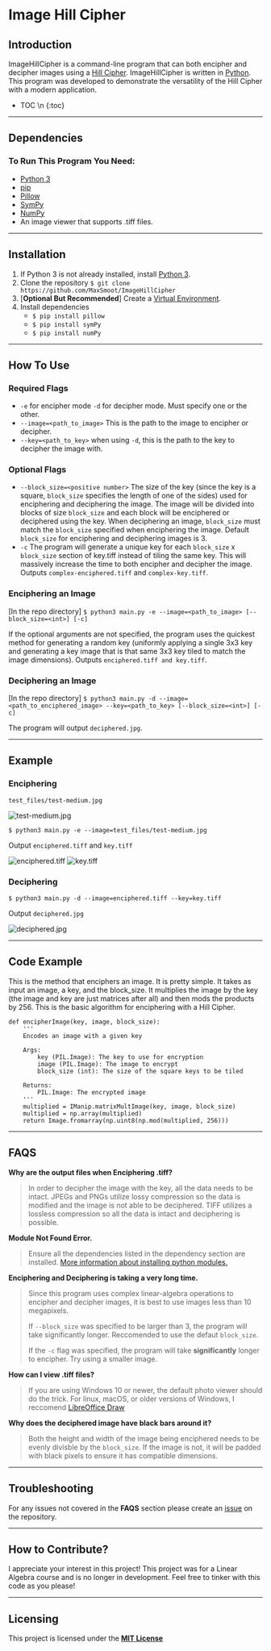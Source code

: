 # Image Hill Cipher

## Introduction

ImageHillCipher is a command-line program that can both encipher and decipher images using a [Hill Cipher](https://www.geeksforgeeks.org/hill-cipher/). ImageHillCipher is written in [Python](https://python.org). This program was developed to demonstrate the versatility of the Hill Cipher with a modern application.

* TOC
\n
{:toc}

-----
## Dependencies

### To Run This Program You Need:

+ [Python 3](https://www.python.org/downloads/)
+ [pip](https://pip.pypa.io/en/stable/installation/)
+ [Pillow](https://python-pillow.org/)
+ [SymPy](https://www.sympy.org/en/index.html)
+ [NumPy](https://numpy.org/)
+ An image viewer that supports .tiff files.

-----

## Installation

1. If Python 3 is not already installed, install [Python 3](https://www.python.org/downloads/).
2. Clone the repository `$ git clone https://github.com/MaxSmoot/ImageHillCipher`
3. [**Optional But Recommended**] Create a [Virtual Environment](https://docs.python.org/3/library/venv.html).
4. Install dependencies
      - ```$ pip install pillow```
      - ```$ pip install symPy```
      - ```$ pip install numPy```

-----

## How To Use

### Required Flags

+ `-e` for encipher mode `-d` for decipher mode. Must specify one or the other.
+ `--image=<path_to_image>` This is the path to the image to encipher or decipher.
+ `--key=<path_to_key>` when using `-d`, this is the path to the key to decipher the image with.

### Optional Flags
+ `--block_size=<positive number>` The size of the key (since the key is a square, `block_size` specifies the length of one of the sides) used for enciphering and deciphering the image. The image will be divided into blocks of size `block_size` and each block will be enciphered or deciphered using the key. When deciphering an image, `block_size` must match the `block_size` specified when enciphering the image. Default `block_size` for enciphering and deciphering images is 3.
+ `-c` The program will generate a unique key for each `block_size` x `block_size` section of key.tiff instead of tiling the same key. This will massively increase the time to both encipher and decipher the image. Outputs `complex-enciphered.tiff` and `complex-key.tiff`.

### Enciphering an Image

[In the repo directory] ```$ python3 main.py -e --image=<path_to_image> [--block_size=<int>] [-c]```

If the optional arguments are not specified, the program uses the quickest method for generating a random key (uniformly applying a single 3x3 key and generating a key image that is that same 3x3 key tiled to match the image dimensions). Outputs `enciphered.tiff and key.tiff`.

### Deciphering an Image

[In the repo directory] ```$ python3 main.py -d --image=<path_to_enciphered_image> --key=<path_to_key> [--block_size=<int>] [-c]```

The program will output `deciphered.jpg`.

-----
## Example

### Enciphering

`test_files/test-medium.jpg`

![test-medium.jpg](https://github.com/MaxSmoot/ImageHillCipher/blob/main/docs/test-medium.jpg?raw=true)

`$ python3 main.py -e --image=test_files/test-medium.jpg`

Output `enciphered.tiff` and `key.tiff`

![enciphered.tiff](https://github.com/MaxSmoot/ImageHillCipher/blob/main/docs/enciphered.png?raw=true)
![key.tiff](https://github.com/MaxSmoot/ImageHillCipher/blob/main/docs/key.png?raw=true)

### Deciphering

`$ python3 main.py -d --image=enciphered.tiff --key=key.tiff`

Output `deciphered.jpg`

![deciphered.jpg](https://github.com/MaxSmoot/ImageHillCipher/blob/main/docs/test-medium.jpg?raw=true)

-----

## Code Example

This is the method that enciphers an image. It is pretty simple. It takes as input an image, a key, and the block_size. It multiplies the image by the key (the image and key are just matrices after all) and then mods the products by 256. This is the basic algorithm for enciphering with a Hill Cipher.

```
def encipherImage(key, image, block_size):
    '''
    Encodes an image with a given key

    Args:
        key (PIL.Image): The key to use for encryption
        image (PIL.Image): The image to encrypt
        block_size (int): The size of the square keys to be tiled 

    Returns:
        PIL.Image: The encrypted image
    '''
    multiplied = IManip.matrixMultImage(key, image, block_size)
    multiplied = np.array(multiplied)
    return Image.fromarray(np.uint8(np.mod(multiplied, 256)))
```

-----
## FAQS

**Why are the output files when Enciphering .tiff?**
> In order to decipher the image with the key, all the data needs to be intact. JPEGs and PNGs utilize lossy compression so the data is modified and the image is not able to be deciphered. TIFF utilizes a lossless compression so all the data is intact and deciphering is possible.

**Module Not Found Error.**
>  Ensure all the dependencies listed in the dependency section are installed. [More information about installing python modules.](https://packaging.python.org/tutorials/installing-packages/)

**Enciphering and Deciphering is taking a very long time.**
> Since this program uses complex linear-algebra operations to encipher and decipher images, it is best to use images less than 10 megapixels.
> 
> If `--block_size` was specified to be larger than 3, the program will take significantly longer. Reccomended to use the defaut `block_size`.
> 
> If the `-c` flag was specified, the program will take **significantly** longer to encipher. Try using a smaller image.

**How can I view .tiff files?**
> If you are using Windows 10 or newer, the default photo viewer should do the trick. For linux, macOS, or older versions of Windows, I reccomend [LibreOffice Draw](https://www.libreoffice.org/discover/draw/)

**Why does the deciphered image have black bars around it?**
> Both the height and width of the image being enciphered needs to be evenly divisble by the `block_size`. If the image is not, it will be padded with black pixels to ensure it has compatible dimensions.

-----

## Troubleshooting

For any issues not covered in the **FAQS** section please create an [issue](https://github.com/MaxSmoot/ImageHillCipher/issues) on the repository.

-----

## How to Contribute?

I appreciate your interest in this project! This project was for a Linear Algebra course and is no longer in development. Feel free to tinker with this code as you please!

-----

## Licensing

This project is licensed under the **[MIT License](https://choosealicense.com/licenses/mit/)**

